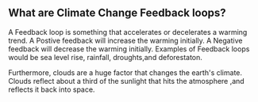 ## What are Climate Change Feedback loops?

A Feedback loop is something that accelerates or decelerates a warming trend. A Postive feedback will increase the warming initially. A Negative feedback will decrease the warming initially. Examples of Feedback loops would be sea level rise, rainfall, droughts,and deforestaton.

Furthermore, clouds are a huge factor that changes the earth's climate. Clouds reflect about a third of the sunlight that hits the atmosphere ,and reflects it back into space.